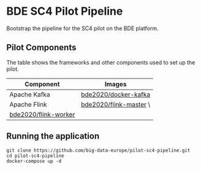 # BDE SC4 Pilot Pipeline

Bootstrap the pipeline for the SC4 pilot on the BDE platform.

## Pilot Components
The table shows the frameworks and other components used to set up the pilot.

|Component | Images |
|----------|--------|
|Apache Kafka|[bde2020/docker-kafka](https://hub.docker.com/r/bde2020/docker-kafka/)|
|Apache Flink|[bde2020/flink-master](https://hub.docker.com/r/bde2020/docker-kafka/) \
              [bde2020/flink-worker](https://hub.docker.com/r/bde2020/flink-worker/)|

## Running the application
```
git clone https://github.com/big-data-europe/pilot-sc4-pipeline.git
cd pilot-sc4-pipeline
docker-compose up -d
```
